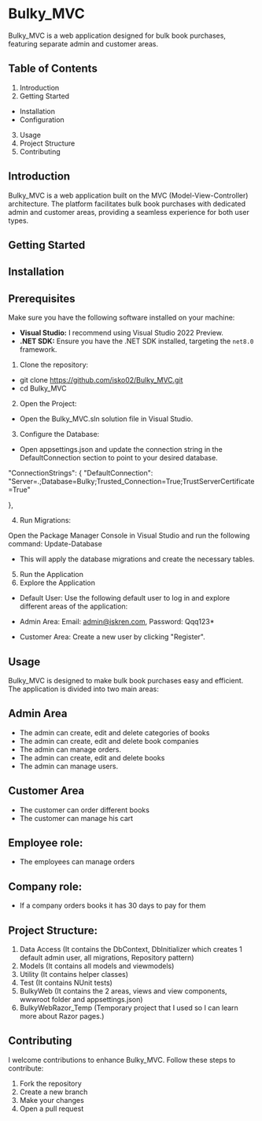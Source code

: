 # Bulky_MVC
Bulky_MVC is a web application designed for bulk book purchases, featuring separate admin and customer areas.
## Table of Contents
1. Introduction
2. Getting Started
- Installation
- Configuration
3. Usage
4. Project Structure
5. Contributing

  
## Introduction
Bulky_MVC is a web application built on the MVC (Model-View-Controller) architecture.
The platform facilitates bulk book purchases with dedicated admin and customer areas,
providing a seamless experience for both user types.


## Getting Started

## Installation

## Prerequisites
Make sure you have the following software installed on your machine:

- **Visual Studio:** I recommend using Visual Studio 2022 Preview.
- **.NET SDK:** Ensure you have the .NET SDK installed, targeting the `net8.0` framework.

1. Clone the repository:
- git clone https://github.com/isko02/Bulky_MVC.git
- cd Bulky_MVC

2. Open the Project:

- Open the Bulky_MVC.sln solution file in Visual Studio.

3. Configure the Database:

- Open appsettings.json and update the connection string in the DefaultConnection section to point to your desired database.

"ConnectionStrings": {
    "DefaultConnection": "Server=.;Database=Bulky;Trusted_Connection=True;TrustServerCertificate=True"

  },

4. Run Migrations:

Open the Package Manager Console in Visual Studio and run the following command:
Update-Database
- This will apply the database migrations and create the necessary tables.

5. Run the Application
6. Explore the Application

- Default User: 
Use the following default user to log in and explore different areas of the application:

- Admin Area:
Email: admin@iskren.com, 
Password: Qqq123*

- Customer Area:
Create a new user by clicking "Register".


## Usage
Bulky_MVC is designed to make bulk book purchases easy and efficient. The application is divided into two main areas:

## Admin Area
- The admin can create, edit and delete categories of books
- The admin can create, edit and delete  book companies
- The admin can manage orders.
- The admin can create, edit and delete books
- The admin can manage users.
## Customer Area
- The customer can order different books 
- The customer can manage his cart

## Employee role: 
- The employees can manage orders
## Company role: 
- If a company orders books it has 30 days to pay for them


## Project Structure:
1. Data Access (It contains the DbContext, DbInitializer which creates 1 default admin user, all migrations, Repository pattern)
2. Models (It contains all models and viewmodels)
3. Utility (It contains helper classes)
4. Test (It contains NUnit tests)
5. BulkyWeb (It contains the 2 areas, views and view components, wwwroot folder and appsettings.json)
6. BulkyWebRazor_Temp (Temporary project that I used so I can learn more about Razor pages.)


## Contributing
I welcome contributions to enhance Bulky_MVC. Follow these steps to contribute:

1. Fork the repository
2. Create a new branch
3. Make your changes
4. Open a pull request

